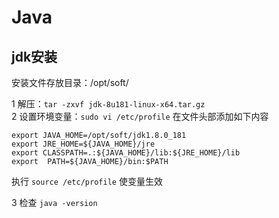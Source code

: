 # Java

## jdk安装
安装文件存放目录：/opt/soft/

1 解压：`tar -zxvf jdk-8u181-linux-x64.tar.gz` <br/>
2 设置环境变量：`sudo vi /etc/profile` 在文件头部添加如下内容 <br />

  `export JAVA_HOME=/opt/soft/jdk1.8.0_181` <br />
  `export JRE_HOME=${JAVA_HOME}/jre` <br />
  `export CLASSPATH=.:${JAVA_HOME}/lib:${JRE_HOME}/lib` <br />
  `export  PATH=${JAVA_HOME}/bin:$PATH` <br />

  执行 `source /etc/profile` 使变量生效 <br />

3 检查 `java -version`

